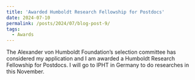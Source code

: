 ```yaml
---
title: 'Awarded Humboldt Research Fellowship for Postdocs'
date: 2024-07-10
permalink: /posts/2024/07/blog-post-9/
tags:
  - Awards
---
```


The Alexander von Humboldt Foundation’s selection committee has considered my application and I am awarded a Humboldt Research Fellowship for Postdocs. I will go to IPHT in Germany to do researches in this November.
